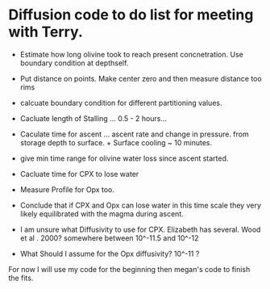 # Diffusion code to do list for meeting with Terry.
- Estimate how long olivine took to reach present concnetration. Use boundary condition at depthself.
- Put distance on points. Make center zero and then measure distance too rims
- calcuate boundary condition for different partitioning values.
- Cacluate length of Stalling ... 0.5 - 2 hours...
- Caculate time for ascent ... ascent rate and change in pressure. from storage depth to surface. + Surface cooling ~ 10 minutes.

- give min time range for olivine water loss since ascent started.

- Cacluate time for CPX to lose water
- Measure Profile for Opx too.
- Conclude that if CPX and Opx can lose water in this time scale they very likely equilibrated with the magma during ascent.


- I am unsure what Diffusivity to use for CPX. Elizabeth has several. Wood et al . 2000? somewhere between 10^-11.5 and 10^-12

- What Should I assume for the Opx diffusivity? 10^-11 ?

For now I will use my code for the beginning then megan's code to finish the fits. 
